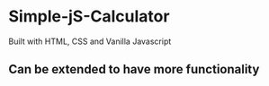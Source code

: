 # Simple-jS-Calculator
Built with HTML, CSS and Vanilla Javascript

## Can be extended to have more functionality
